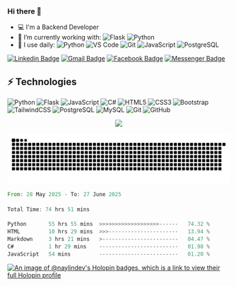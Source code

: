 ### Hi there 👋

-   💻 I'm a Backend Developer
-   🌱 I’m currently working with:
    ![Flask](https://img.shields.io/badge/-Flask-%23000?style=for-the-badge&logo=flask)
    ![Python](https://img.shields.io/badge/-Python-%2314354C?style=for-the-badge&logo=Python)
-   🚀 I use daily:
    ![Python](https://img.shields.io/badge/-Python-%2314354C?style=for-the-badge&logo=Python)
    ![VS Code](https://img.shields.io/badge/-VS%20Code-007ACC?style=for-the-badge&logo=visual-studio-code)
    ![Git](https://img.shields.io/badge/-Git-black?style=for-the-badge&logo=git)
    ![JavaScript](https://img.shields.io/badge/-JavaScript-%23323330?style=for-the-badge&logo=javascript)
    ![PostgreSQL](https://img.shields.io/badge/-PostgreSQL-336791?style=for-the-badge&logo=postgresql)

[![Linkedin Badge](https://img.shields.io/badge/-naylintun-green?style=for-the-badge&logo=Linkedin&logoColor=white&link=https://www.linkedin.com/in/nay-lin-tun-30726b112/)](https://www.linkedin.com/in/nay-lin-tun-30726b112/ 'LinkedIn')
[![Gmail Badge](https://img.shields.io/badge/-naylintun.dev@gmail.com-red?style=for-the-badge&logo=Gmail&logoColor=white&link=mailto:naylintun.dev@gmail.com)](mailto:naylintun.dev@gmail.com 'Send me email!')
[![Facebook Badge](https://img.shields.io/badge/-NayLinTun-0078FF?style=for-the-badge&logo=Facebook&logoColor=white&link=https://www.facebook.com/konay99)](https://www.facebook.com/konay99 'Connect on Facebook')
[![Messenger Badge](https://img.shields.io/badge/-Messenger-0078FF?style=for-the-badge&logo=Messenger&logoColor=white)](https://m.me/konay99 'Connect on Messenger')

## ⚡ Technologies

![Python](https://img.shields.io/badge/-Python-%2314354C?style=for-the-badge&logo=Python)
![Flask](https://img.shields.io/badge/-Flask-%23000?style=for-the-badge&logo=flask)
![JavaScript](https://img.shields.io/badge/-JavaScript-%23323330?style=for-the-badge&logo=javascript)
![C#](https://img.shields.io/badge/C%23%20-%23239120.svg?&style=for-the-badge&logo=c-sharp)
![HTML5](https://img.shields.io/badge/-HTML5-E34F26?style=for-the-badge&logo=html5&logoColor=white)
![CSS3](https://img.shields.io/badge/-CSS3-1572B6?style=for-the-badge&logo=css3)
![Bootstrap](https://img.shields.io/badge/-Bootstrap-563D7C?style=for-the-badge&logo=bootstrap)
![TailwindCSS](https://img.shields.io/badge/tailwindcss-0F172A?style=for-the-badge&logo=tailwindcss)
![PostgreSQL](https://img.shields.io/badge/-PostgreSQL-336791?style=for-the-badge&logo=postgresql)
![MySQL](https://img.shields.io/badge/-MySQL-black?style=for-the-badge&logo=mysql)
![Git](https://img.shields.io/badge/-Git-black?style=for-the-badge&logo=git)
![GitHub](https://img.shields.io/badge/-GitHub-181717?style=for-the-badge&logo=github)

<p align="center">
<!--   <img src ="https://github-readme-stats.vercel.app/api?username=naylin-dev&count_private=true&show_icons=true&theme=dark&include_all_commits=true"> -->
  <img src ="https://streak-stats.demolab.com?user=naylin-dev&theme=dark">
<!--     <img src ="https://quotes-github-readme.vercel.app/api?theme=dracula&border=true"> -->
</p>

<p align="center">
    <!-- <img src="https://github-readme-activity-graph.vercel.app/graph?username=naylin-dev&theme=dracula"> -->
    <picture>
        <source media="(prefers-color-scheme: dark)" srcset="https://raw.githubusercontent.com/naylin-dev/naylin-dev/output/github-snake-dark.svg" />
        <source media="(prefers-color-scheme: light)" srcset="https://raw.githubusercontent.com/naylin-dev/naylin-dev/output/github-snake.svg" />
        <img alt="github-snake" src="https://raw.githubusercontent.com/naylin-dev/naylin-dev/output/github-snake-dark.svg" />
    </picture>
</p>

<!--START_SECTION:waka-->

```rust
From: 28 May 2025 - To: 27 June 2025

Total Time: 74 hrs 51 mins

Python       55 hrs 55 mins  >>>>>>>>>>>>>>>>>>>------   74.32 %
HTML         10 hrs 29 mins  >>>----------------------   13.94 %
Markdown     3 hrs 21 mins   >------------------------   04.47 %
C#           1 hr 29 mins    -------------------------   01.98 %
JavaScript   54 mins         -------------------------   01.20 %
```

<!--END_SECTION:waka-->

[![An image of @naylindev's Holopin badges, which is a link to view their full Holopin profile](https://holopin.me/naylindev)](https://holopin.io/@naylindev)
